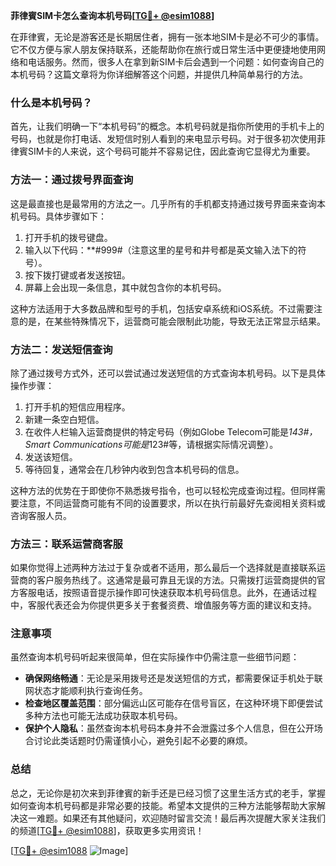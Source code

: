 **菲律賓SIM卡怎么查询本机号码[[TG💪+ @esim1088](https://t.me/s/esim1088)]**

在菲律賓，无论是游客还是长期居住者，拥有一张本地SIM卡是必不可少的事情。它不仅方便与家人朋友保持联系，还能帮助你在旅行或日常生活中更便捷地使用网络和电话服务。然而，很多人在拿到新SIM卡后会遇到一个问题：如何查询自己的本机号码？这篇文章将为你详细解答这个问题，并提供几种简单易行的方法。

### 什么是本机号码？

首先，让我们明确一下“本机号码”的概念。本机号码就是指你所使用的手机卡上的号码，也就是你打电话、发短信时别人看到的来电显示号码。对于很多初次使用菲律賓SIM卡的人来说，这个号码可能并不容易记住，因此查询它显得尤为重要。

### 方法一：通过拨号界面查询

这是最直接也是最常用的方法之一。几乎所有的手机都支持通过拨号界面来查询本机号码。具体步骤如下：

1. 打开手机的拨号键盘。
2. 输入以下代码：**#999#（注意这里的星号和井号都是英文输入法下的符号）。
3. 按下拨打键或者发送按钮。
4. 屏幕上会出现一条信息，其中就包含你的本机号码。

这种方法适用于大多数品牌和型号的手机，包括安卓系统和iOS系统。不过需要注意的是，在某些特殊情况下，运营商可能会限制此功能，导致无法正常显示结果。

### 方法二：发送短信查询

除了通过拨号方式外，还可以尝试通过发送短信的方式查询本机号码。以下是具体操作步骤：

1. 打开手机的短信应用程序。
2. 新建一条空白短信。
3. 在收件人栏输入运营商提供的特定号码（例如Globe Telecom可能是*143#，Smart Communications可能是*123#等，请根据实际情况调整）。
4. 发送该短信。
5. 等待回复，通常会在几秒钟内收到包含本机号码的信息。

这种方法的优势在于即使你不熟悉拨号指令，也可以轻松完成查询过程。但同样需要注意，不同运营商可能有不同的设置要求，所以在执行前最好先查阅相关资料或咨询客服人员。

### 方法三：联系运营商客服

如果你觉得上述两种方法过于复杂或者不适用，那么最后一个选择就是直接联系运营商的客户服务热线了。这通常是最可靠且无误的方法。只需拨打运营商提供的官方客服电话，按照语音提示操作即可快速获取本机号码信息。此外，在通话过程中，客服代表还会为你提供更多关于套餐资费、增值服务等方面的建议和支持。

### 注意事项

虽然查询本机号码听起来很简单，但在实际操作中仍需注意一些细节问题：

- **确保网络畅通**：无论是采用拨号还是发送短信的方式，都需要保证手机处于联网状态才能顺利执行查询任务。
- **检查地区覆盖范围**：部分偏远山区可能存在信号盲区，在这种环境下即便尝试多种方法也可能无法成功获取本机号码。
- **保护个人隐私**：虽然查询本机号码本身并不会泄露过多个人信息，但在公开场合讨论此类话题时仍需谨慎小心，避免引起不必要的麻烦。

### 总结

总之，无论你是初次来到菲律賓的新手还是已经习惯了这里生活方式的老手，掌握如何查询本机号码都是非常必要的技能。希望本文提供的三种方法能够帮助大家解决这一难题。如果还有其他疑问，欢迎随时留言交流！最后再次提醒大家关注我们的频道[[TG💪+ @esim1088](https://t.me/s/esim1088)]，获取更多实用资讯！

[[TG💪+ @esim1088](https://t.me/s/esim1088) ![Image](https://i.postimg.cc/4NQfJmqS/Snipaste-2025-05-13-00-14-12.png)]